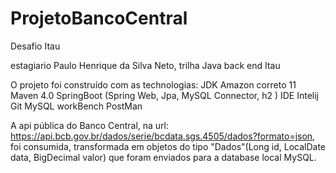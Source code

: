 # ProjetoBancoCentral
Desafio Itau

estagiario Paulo Henrique da Silva Neto, trilha Java back end Itau

O projeto foi construído com as technologias:
  JDK Amazon correto 11
  Maven 4.0
  SpringBoot (Spring Web, Jpa, MySQL Connector, h2 )
  IDE Intelij
  Git
  MySQL workBench
  PostMan
  
 
A api pública do Banco Central, na url: https://api.bcb.gov.br/dados/serie/bcdata.sgs.4505/dados?formato=json,
foi consumida, transformada em objetos do tipo "Dados"(Long id, LocalDate data, BigDecimal valor) que foram enviados para a database local MySQL.
